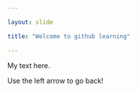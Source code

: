 ```yaml
---

layout: slide

title: "Welcome to github learning"

---
```


My text here.

Use the left arrow to go back!

